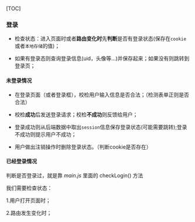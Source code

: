 

[TOC]





### 登录

* 检查状态：进入页面时或者**路由变化时**先**判断**是否有登录状态(保存在`cookie`或者`本地存储`的值)；

* 如果有登录态则查询登录信息(uid，头像等...)并保存起来；如果没有则跳转到登录页；



#### 未登录情况

* 在登录页面（或者登录框），校检用户输入信息是否合法；（检测表单正则是否合法）

* 校检**成功**后发送登录请求；校检**不成功**则反馈给用户；

* 登录成功则从后端数据中取出`session`信息保存登录状态(可能需要跳转);登录不成功则提示用户不成功；

* 用户做出注销操作时删除登录状态。（判断cookie是否存在）



#### 已经登录情况

判断是否登录过，就是靠 *main.js* 里面的 checkLogin() 方法

我们需要检查状态：

1.用户打开页面时；

2.路由发生变化时；